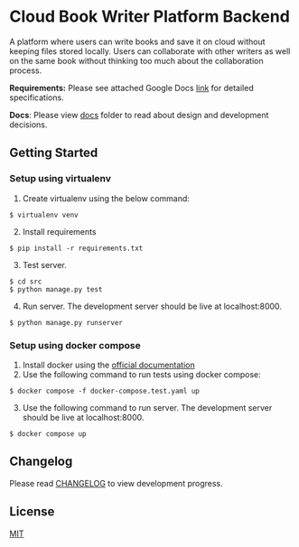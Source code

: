 # Cloud Book Writer Platform Backend

A platform where users can write books and save it on cloud without keeping files stored locally. Users can collaborate
with other writers as well on the same book without thinking too much about the collaboration process.

**Requirements:** Please see attached Google
Docs [link](https://docs.google.com/document/d/19aeJIJmxPpaad6xSRoT92cCmtR2HvOfE4BulK8_HdF0) for detailed
specifications.

**Docs**: Please view [docs](docs/README.md) folder to read about design and development decisions.

## Getting Started

### Setup using virtualenv

1. Create virtualenv using the below command:

```shell
$ virtualenv venv
```

2. Install requirements

```shell
$ pip install -r requirements.txt
```

3. Test server.

```shell
$ cd src
$ python manage.py test
```

4. Run server. The development server should be live at localhost:8000.

```shell
$ python manage.py runserver
```

### Setup using docker compose

1. Install docker using the [official documentation](https://docs.docker.com/get-docker/)
2. Use the following command to run tests using docker compose:

```shell
$ docker compose -f docker-compose.test.yaml up
```

3. Use the following command to run server. The development server should be live at localhost:8000.

```shell
$ docker compose up
```

## Changelog

Please read [CHANGELOG](CHANGELOG.md) to view development progress.

## License

[MIT](LICENSE)
